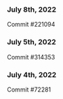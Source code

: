 ### July 8th, 2022

Commit #221094

### July 5th, 2022

Commit #314353


### July 4th, 2022

Commit #72281

